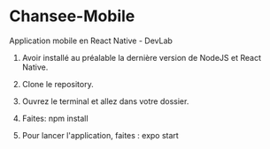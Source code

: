 # Chansee-Mobile
Application mobile en React Native - DevLab

1. Avoir installé au préalable la dernière version de NodeJS et React Native.

2. Clone le repository.

3. Ouvrez le terminal et allez dans votre dossier.

4. Faites: npm install

5. Pour lancer l'application, faites : expo start
